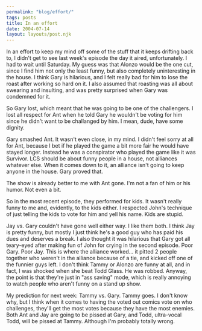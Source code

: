 ```yaml
---
permalink: "blog/effort/"
tags: posts
title: In an effort
date: 2004-07-14
layout: layouts/post.njk
---
```


In an effort to keep my mind off some of the stuff that it keeps drifting back to, I didn't get to see last week's episode the day it aired, unfortunately. I had to wait until Saturday. My guess was that Alonzo would be the one cut, since I find him not only the least funny, but also completely uninteresting in the house. I think Gary is hilarious, and I felt really bad for him to lose the roast after working so hard on it. I also assumed that roasting was all about swearing and insulting, and was pretty surprised when Gary was condemned for it. 

So Gary lost, which meant that he was going to be one of the challengers. I lost all respect for Ant when he told Gary he wouldn't be voting for him since he didn't want to be challanged by him. I mean, dude, have some dignity. 

Gary smashed Ant. It wasn't even close, in my mind. I didn't feel sorry at all for Ant, because I bet if he played the game a bit more fair he would have stayed longer. Instead he was a conspirator who played the game like it was Survivor. LCS should be about funny people in a house, not alliances whatever else. When it comes down to it, an alliance isn't going to keep anyone in the house. Gary proved that.

The show is already better to me with Ant gone. I'm not a fan of him or his humor. Not even a bit. 

So in the most recent episode, they performed for kids. It wasn't really funny to me and, evidently, to the kids either. I respected John's technique of just telling the kids to vote for him and yell his name. Kids are stupid.

Jay vs. Gary couldn't have gone well either way. I like them both. I think Jay is pretty funny, but mostly I just think he's a good guy who has paid his dues and deserves a break. I also thought it was hilarious that Gary got all teary-eyed after making fun of John for crying in the second episode. Poor Gary. Poor Jay. This is where the alliance worked... it pitted 2 people together who weren't in the alliance because of a tie, and kicked off one of the funnier guys left. I don't think Tammy or Alonzo are funny at all, and in fact, I was shocked when she beat Todd Glass. He was robbed. Anyway, the point is that they're just in "ass saving" mode, which is really annoying to watch people who aren't funny on a stand up show. 

My prediction for next week: Tammy vs. Gary. Tammy goes. I don't know why, but I think when it comes to having the voted out comics vote on who challenges, they'll get the most votes because they have the most enemies. Both Ant and Jay are going to be pissed at Gary, and Todd, ultra-vocal Todd, will be pissed at Tammy. Although I'm probably totally wrong.